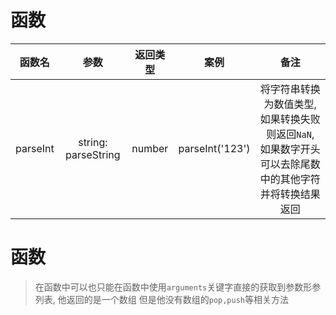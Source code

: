 # 函数

|   函数名    |         参数          |  返回类型  |       案例        |                           备注                           |
|:--------:|:-------------------:|:------:|:---------------:|:------------------------------------------------------:|
| parseInt | string: parseString | number | parseInt('123') | 将字符串转换为数值类型,如果转换失败则返回`NaN`, 如果数字开头可以去除尾数中的其他字符并将转换结果返回 |

# 函数

> 在函数中可以也只能在函数中使用`arguments`关键字直接的获取到参数形参列表, 他返回的是一个数组 但是他没有数组的`pop,push`等相关方法